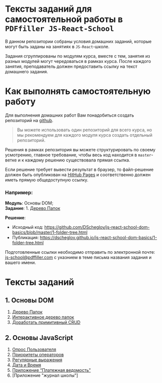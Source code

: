 # Тексты заданий для самостоятельной работы в `PDFfiller JS-React-School`

В данном репозитории собраны условия домашних заданий, которые могут быть заданы
на занятиях в `JS-React`-школе.

Задания сгруппированы по модулям курса, вместе с тем, занятия из разных модулей могут
чередоваться в рамках курса. После каждого занятия, преподаватель должен предоставить
ссылку на текст домашнего задания.

# Как выполнять самостоятельную работу

Для выполнения домашних работ Вам понадобиться создать репозиторий на [github](https://github.com/new). 

> Вы можете использовать один репозиторий для всего курса, но мы рекомендуем для каждого модуля курса создать отдельный репозиторий.

Решения в рамках репозитория вы можете структурировать по своему усмотрению, главное требование, чтобы весь код находится в `master`-ветке и к каждому решению существовала прямая ссылка.

Если решение требует вывести результат в браузер, то файл-решение должен быть опубликован на [HitHub Pages](https://pages.github.com/) и соответственно должен иметь прямую общедоступную ссылку.

### Например:

**Модуль**: Основы DOM; <br>
**Задание**: 1. [Дерево Папок](DOM%20Basics/01-folder-tree.md)

**Решение**:
- Исходный код: https://github.com/DScheglov/js-react-school-dom-basics/blob/master/1-folder-tree.html
- Публикация: https://dscheglov.github.io/js-react-school-dom-basics/1-folder-tree.html

Подготовленные ссылки необходимо отправить по электронной почте:
[js-school@pdffiller.com](mailto:js-school@pdffiller.com) с указнием в теме письма названия задания и вашего имени.

# Тексты заданий


## 1. Основы DOM
   1. [Дерево Папок](DOM%20Basics/01-folder-tree.md)
   2. [Интерактивное дерево папок](DOM%20Basics/02-events.md)
   3. [Доработать примитивный CRUD ](DOM%20Basics/03-crud-data.md)



## 2. Основы JavaScript
   1. [Опрос Пользователя](JS%20Basics/01-prompt-write.md)
   2. [Приоритеты операторов](JS%20Basics/02-operator-precedence.md)
   3. [Регулярные выражения](JS%20Basics/03-reg-exp.md)
   4. [Дата и Время](JS%20Basics/04-dates.md)
   5. [Приложение “Платежная ведомость”](JS%20Basics/05-parse-csv-file.md)
   6. [Приложение "журнал школы"]
